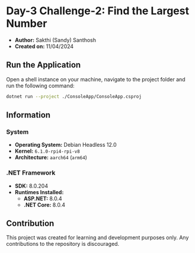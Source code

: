 # Day-3 Challenge-2: Find the Largest Number

- **Author:** Sakthi (Sandy) Santhosh
- **Created on:** 11/04/2024

## Run the Application

Open a shell instance on your machine, navigate to the project folder and run the following command:

```bash
dotnet run --project ./ConsoleApp/ConsoleApp.csproj
```

## Information

### System

- **Operating System:** Debian Headless 12.0
- **Kernel:** `6.1.0-rpi4-rpi-v8`
- **Architecture:** `aarch64` (`arm64`)

### .NET Framework

- **SDK:** 8.0.204
- **Runtimes Installed:**
    - **ASP.NET:** 8.0.4
    - **.NET Core:** 8.0.4

## Contribution

This project was created for learning and development purposes only. Any contributions to the repository is discouraged.
